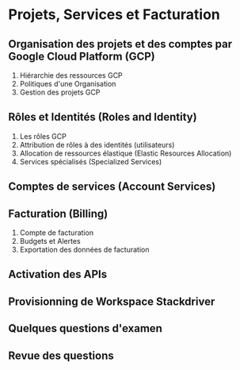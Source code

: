 # Projets, Services et Facturation

## Organisation des projets et des comptes par Google Cloud Platform (GCP)

1. Hiérarchie des ressources GCP
2. Politiques d'une Organisation
3. Gestion des projets GCP

## Rôles et Identités (Roles and Identity)

1. Les rôles GCP
2. Attribution de rôles à des identités (utilisateurs)
3. Allocation de ressources élastique (Elastic Resources Allocation)
4. Services spécialisés (Specialized Services)

## Comptes de services (Account Services)

## Facturation (Billing)

1. Compte de facturation
2. Budgets et Alertes
3. Exportation des données de facturation

## Activation des APIs

## Provisionning de Workspace Stackdriver

## Quelques questions d'examen

## Revue des questions
